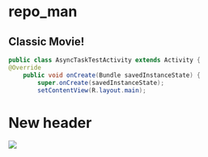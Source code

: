 

# repo_man
## Classic Movie!



```java
public class AsyncTaskTestActivity extends Activity {
@Override
    public void onCreate(Bundle savedInstanceState) {
        super.onCreate(savedInstanceState);
        setContentView(R.layout.main);  
```

# New header

![](/filename%20staroni.png)
